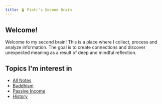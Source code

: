 ```yaml
---
title: 🪴 Piotr's Second Brain
---
```


## Welcome!
Welcome to my second brain!
This is a place where I collect, process and analyze information.
The goal is to create connections and discover unexpected meaning as a result of deep and mindful reflection.



## Topics I'm interest in
+ [All Notes](/notes)
+ [Buddhism](notes/Buddhism/Buddhism.md)
+ [Passive Income](notes/Passive%20Income/Passive%20Income.md)
+ [History](notes/History/History.md)
